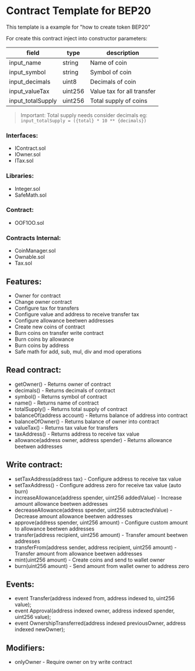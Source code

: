 # Contract Template for BEP20

This template is a example for "how to create token BEP20"

For create this contract inject into constructor parameters:

| field | type | description |
|---|---|---|
| input_name | string | Name of coin |
| input_symbol | string | Symbol of coin |
| input_decimals | uint8 | Decimals of coin |
| input_valueTax | uint256 | Value tax for all transfer |
| input_totalSupply | uint256 | Total supply of coins |

> Important: Total supply needs consider decimals
> eg: `input_totalSupply = ({total} * 10 ** {decimals})`



### Interfaces:
- IContract.sol
- IOwner.sol
- ITax.sol

### Libraries:
- Integer.sol
- SafeMath.sol

### Contract:
- OOF1OO.sol

### Contracts Internal:
- CoinManager.sol
- Ownable.sol
- Tax.sol

## Features:
- Owner for contract
- Change owner contract
- Configure tax for transfers
- Configure value and address to receive transfer tax
- Configure allowance beetwen addresses
- Create new coins of contract
- Burn coins on transfer write contract
- Burn coins by allowance
- Burn coins by address
- Safe math for add, sub, mul, div and mod operations

## Read contract:
- getOwner() - Returns owner of contract
- decimals() - Returns decimals of contract
- symbol() - Returns symbol of contract
- name() - Returns name of contract
- totalSupply() - Returns total supply of contract
- balanceOf(address account) - Returns balance of address into contract
- balanceOfOwner() - Returns balance of owner into contract
- valueTax() - Returns tax value for transfers
- taxAddress() - Returns address to receive tax value
- allowance(address owner, address spender) - Returns allowance beetwen addresses
 
## Write contract:

- setTaxAddress(address tax) - Configure address to receive tax value
- setTaxAddress() - Configure address zero for receive tax value (auto burn)
- increaseAllowance(address spender, uint256 addedValue) - Increase amount allowance beetwen addresses
- decreaseAllowance(address spender, uint256 subtractedValue) - Decrease amount allowance beetwen addresses
- approve(address spender, uint256 amount) - Configure custom amount to allowance beetwen addresses
- transfer(address recipient, uint256 amount) - Transfer amount beetwen addresses
- transferFrom(address sender, address recipient, uint256 amount) - Transfer amount from allowance beetwen addresses
- mint(uint256 amount) - Create coins and send to wallet owner
- burn(uint256 amount) - Send amount from wallet owner to address zero

## Events:

- event Transfer(address indexed from, address indexed to, uint256 value);
- event Approval(address indexed owner, address indexed spender, uint256 value);
- event OwnershipTransferred(address indexed previousOwner, address indexed newOwner);

## Modifiers:
 
 - onlyOwner - Require owner on try write contract